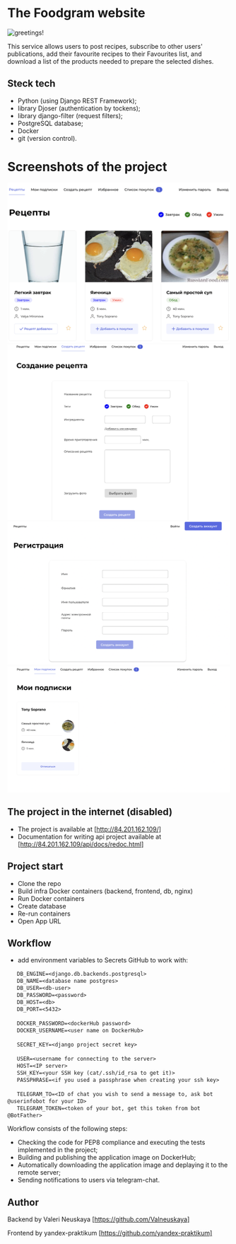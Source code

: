 # The Foodgram website
![greetings!](https://github.com/Valneuskaya/foodgram-project-react/actions/workflows/main.yml/badge.svg)

This service allows users to post recipes, subscribe to other users' publications, add their favourite recipes to their Favourites list, and download a list of the products needed to prepare the selected dishes.

## Steck tech
- Python (using Django REST Framework);
- library Djoser (authentication by tockens);
- library django-filter (request filters);
- PostgreSQL database;
- Docker
- git (version control).

# Screenshots of the project
<img src="https://github.com/Valneuskaya/foodgram-project-react/blob/master/images/main.png" width="600">
<img src="https://github.com/Valneuskaya/foodgram-project-react/blob/master/images/recipe%20create.png" width="600">
<img src="https://github.com/Valneuskaya/foodgram-project-react/blob/master/images/signup.png" width="600">
<img src="https://github.com/Valneuskaya/foodgram-project-react/blob/master/images/subscriptions.png" width="600">

## The project in the internet (disabled)
- The project is available at [http://84.201.162.109/]
- Documentation for writing api project available at [http://84.201.162.109/api/docs/redoc.html]

## Project start
* Clone the repo
* Build infra Docker containers (backend, frontend, db, nginx)
* Run Docker containers
* Create database
* Re-run containers
* Open App URL

## Workflow

* add environment variables to Secrets GitHub to work with:
 ```
    DB_ENGINE=<django.db.backends.postgresql>
    DB_NAME=<database name postgres>
    DB_USER=<db-user>
    DB_PASSWORD=<password>
    DB_HOST=<db>
    DB_PORT=<5432>
    
    DOCKER_PASSWORD=<dockerHub password>
    DOCKER_USERNAME=<user name on DockerHub>
    
    SECRET_KEY=<django project secret key>

    USER=<username for connecting to the server>
    HOST=<IP server>
    SSH_KEY=<your SSH key (cat/.ssh/id_rsa to get it)>
    PASSPHRASE=<if you used a passphrase when creating your ssh key>

    TELEGRAM_TO=<ID of chat you wish to send a message to, ask bot @userinfobot for your ID>
    TELEGRAM_TOKEN=<token of your bot, get this token from bot @BotFather>
```
Workflow consists of the following steps:
- Checking the code for PEP8 compliance and executing the tests implemented in the project;
- Building and publishing the application image on DockerHub;
- Automatically downloading the application image and deplaying it to the remote server;
- Sending notifications to users via telegram-chat.  


## Author
Backend by Valeri Neuskaya [https://github.com/Valneuskaya]

Frontend by yandex-praktikum [https://github.com/yandex-praktikum]
